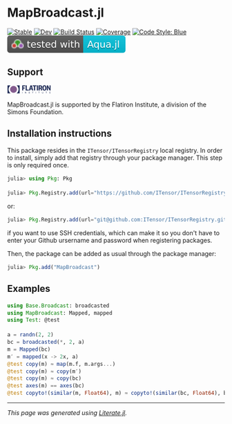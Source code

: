 # MapBroadcast.jl

[![Stable](https://img.shields.io/badge/docs-stable-blue.svg)](https://itensor.github.io/MapBroadcast.jl/stable/)
[![Dev](https://img.shields.io/badge/docs-dev-blue.svg)](https://itensor.github.io/MapBroadcast.jl/dev/)
[![Build Status](https://github.com/ITensor/MapBroadcast.jl/actions/workflows/Tests.yml/badge.svg?branch=main)](https://github.com/ITensor/MapBroadcast.jl/actions/workflows/Tests.yml?query=branch%3Amain)
[![Coverage](https://codecov.io/gh/ITensor/MapBroadcast.jl/branch/main/graph/badge.svg)](https://codecov.io/gh/ITensor/MapBroadcast.jl)
[![Code Style: Blue](https://img.shields.io/badge/code%20style-blue-4495d1.svg)](https://github.com/invenia/BlueStyle)
[![Aqua](https://raw.githubusercontent.com/JuliaTesting/Aqua.jl/master/badge.svg)](https://github.com/JuliaTesting/Aqua.jl)

## Support

<picture>
  <source media="(prefers-color-scheme: dark)" width="20%" srcset="docs/src/assets/CCQ-dark.png">
  <img alt="Flatiron Center for Computational Quantum Physics logo." width="20%" src="docs/src/assets/CCQ.png">
</picture>


MapBroadcast.jl is supported by the Flatiron Institute, a division of the Simons Foundation.

## Installation instructions

This package resides in the `ITensor/ITensorRegistry` local registry.
In order to install, simply add that registry through your package manager.
This step is only required once.
```julia
julia> using Pkg: Pkg

julia> Pkg.Registry.add(url="https://github.com/ITensor/ITensorRegistry")
```
or:
```julia
julia> Pkg.Registry.add(url="git@github.com:ITensor/ITensorRegistry.git")
```
if you want to use SSH credentials, which can make it so you don't have to enter your Github ursername and password when registering packages.

Then, the package can be added as usual through the package manager:

```julia
julia> Pkg.add("MapBroadcast")
```

## Examples

````julia
using Base.Broadcast: broadcasted
using MapBroadcast: Mapped, mapped
using Test: @test

a = randn(2, 2)
bc = broadcasted(*, 2, a)
m = Mapped(bc)
m′ = mapped(x -> 2x, a)
@test copy(m) ≈ map(m.f, m.args...)
@test copy(m) ≈ copy(m′)
@test copy(m) ≈ copy(bc)
@test axes(m) == axes(bc)
@test copyto!(similar(m, Float64), m) ≈ copyto!(similar(bc, Float64), bc)
````

---

*This page was generated using [Literate.jl](https://github.com/fredrikekre/Literate.jl).*

